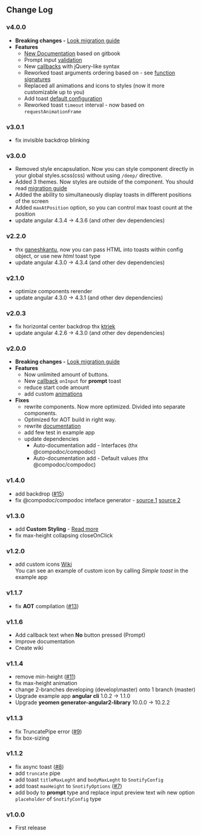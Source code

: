 ## Change Log

### v4.0.0
- **Breaking changes -** [Look migration guide](https://artemsky.github.io/ng-snotify/documentation/essentials/upgrade.html)
- **Features**
  - [New Documentation](https://artemsky.github.io/ng-snotify/documentation) based on gitbook
  - Prompt input [validation](https://artemsky.github.io/ng-snotify/documentation/essentials/examples.html#prompt--validation)
  - New [callbacks](https://artemsky.github.io/ng-snotify/documentation/api/callbacks.html) with jQuery-like syntax
  - Reworked toast arguments ordering based on - see [function signatures](https://artemsky.github.io/ng-snotify/documentation/api/snotify.html)
  - Replaced all animations and icons to styles (now it more customizable up to you)
  - Add toast [default configuration](https://artemsky.github.io/ng-snotify/documentation/api/options.html)
  - Reworked toast `timeout` interval - now based on `requestAnimationFrame`

### v3.0.1
  - fix invisible backdrop blinking
  
### v3.0.0
  - Removed style encapsulation. Now you can style component directly in your global styles.scss(css) without using `/deep/` directive. 
  - Added 3 themes. Now styles are outside of the component. You should read [migration guide](documentation/v2-to-v3-migration-guide.md)
  - Added the ability to simultaneously display toasts in different positions of the screen
  - Added `maxAtPosition` option, so you can control max toast count at the position
  - update angular 4.3.4 -> 4.3.6 (and other dev dependencies)

### v2.2.0
  - thx [ganeshkantu](https://github.com/artemsky/ng-snotify/issues/19), now you can pass HTML into toasts within config object, or use new *html* toast type
  - update angular 4.3.0 -> 4.3.4 (and other dev dependencies)

### v2.1.0
  - optimize components rerender
  - update angular 4.3.0 -> 4.3.1 (and other dev dependencies)

### v2.0.3
  - fix horizontal center backdrop thx [ktriek](https://github.com/artemsky/ng-snotify/pull/18)
  - update angular 4.2.6 -> 4.3.0 (and other dev dependencies)

### v2.0.0
- **Breaking changes -** [Look migration guide](https://github.com/artemsky/ng-snotify/tree/master/documentation/v1-to-v2-migration-guide.md)
- **Features**
  - Now unlimited amount of buttons.
  - New [callback](https://github.com/artemsky/ng-snotify/tree/master/documentation/v2/api.md#callbacks) `onInput` for **prompt** toast
  - reduce start code amount
  - add custom [animations](https://github.com/artemsky/ng-snotify/tree/master/documentation/v2/animations.md)
- **Fixes**
  - rewrite components. Now more optimized. Divided into separate components.
  - Optimized for AOT build in right way.
  - rewrite [documentation](https://github.com/artemsky/ng-snotify/tree/master/documentation)
  - add few test in example app
  - update dependencies
    - Auto-documentation add - Interfaces (thx @compodoc/compodoc)
    - Auto-documentation add - Default values (thx @compodoc/compodoc)


### v1.4.0

- add backdrop ([#15](https://github.com/artemsky/ng-snotify/issues/15))
- fix @compodoc/compodoc inteface generator - [source 1](https://github.com/compodoc/compodoc/issues/198)
[source 2](https://github.com/jvandemo/generator-angular2-library/issues/112)

### v1.3.0

- add **Custom Styling** - [Read more](https://github.com/artemsky/ng-snotify/wiki/Custom-Styling)
- fix max-height collapsing closeOnClick

### v1.2.0

- add custom icons [Wiki](https://github.com/artemsky/ng-snotify/wiki/API#custom-icon)  
You can see an example of custom icon by calling *Simple toast* in the example app

### v1.1.7

- fix **AOT** compilation ([#13](https://github.com/artemsky/ng-snotify/issues/13))

### v1.1.6

- Add callback text when **No** button pressed (Prompt)
- Improve documentation
- Create wiki

### v1.1.4

- remove min-height ([#11](https://github.com/artemsky/ng-snotify/issues/11))
- fix max-height animation
- change 2-branches developing (develop\master) onto 1 branch (master)
- Upgrade example app **angular cli** 1.0.2 -> 1.1.0
- Upgrade **yeomen generator-angular2-library** 10.0.0 -> 10.2.2

### v1.1.3

- fix TruncatePipe error ([#9](https://github.com/artemsky/ng-snotify/issues/9))
- fix box-sizing

### v1.1.2

- fix async toast ([#8](https://github.com/artemsky/ng-snotify/issues/8))
- add `truncate` pipe
- add toast `titleMaxLeght` and `bodyMaxLeght` to `SnotifyConfig`
- add toast `maxHeight` to `SnotifyOptions` ([#7](https://github.com/artemsky/ng-snotify/issues/7))
- add body to **prompt** type and replace input preview text wih new option `placeholder` of `SnotifyConfig` type

### v1.0.0

- First release
